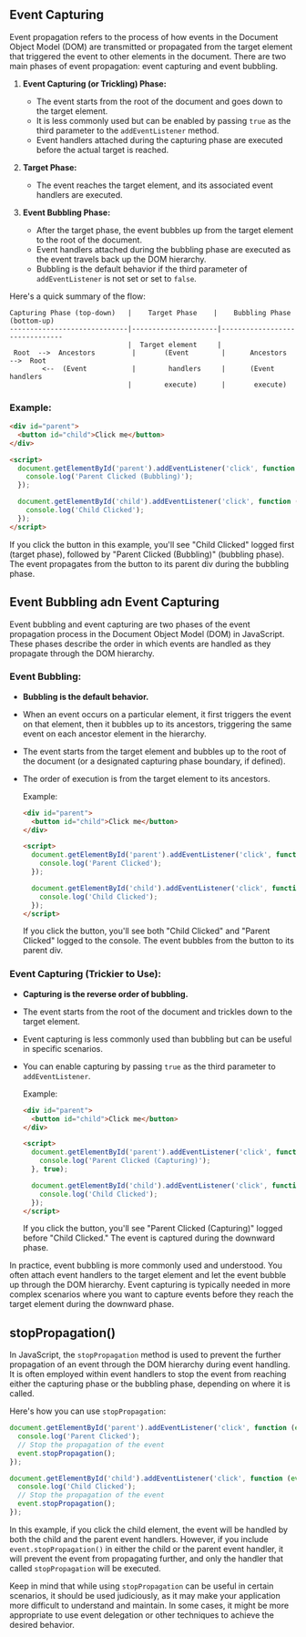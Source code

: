 ## Event Capturing

Event propagation refers to the process of how events in the Document Object Model (DOM) are transmitted or propagated from the target element that triggered the event to other elements in the document. There are two main phases of event propagation: event capturing and event bubbling.

1. **Event Capturing (or Trickling) Phase:**
   - The event starts from the root of the document and goes down to the target element.
   - It is less commonly used but can be enabled by passing `true` as the third parameter to the `addEventListener` method.
   - Event handlers attached during the capturing phase are executed before the actual target is reached.

2. **Target Phase:**
   - The event reaches the target element, and its associated event handlers are executed.

3. **Event Bubbling Phase:**
   - After the target phase, the event bubbles up from the target element to the root of the document.
   - Event handlers attached during the bubbling phase are executed as the event travels back up the DOM hierarchy.
   - Bubbling is the default behavior if the third parameter of `addEventListener` is not set or set to `false`.

Here's a quick summary of the flow:

```
Capturing Phase (top-down)   |    Target Phase    |    Bubbling Phase (bottom-up)
-----------------------------|---------------------|-------------------------------
                             |  Target element     | 
 Root  -->  Ancestors         |       (Event        |      Ancestors  -->  Root
        <--  (Event           |        handlers     |      (Event handlers
                             |        execute)      |       execute)
```

### Example:

```html
<div id="parent">
  <button id="child">Click me</button>
</div>

<script>
  document.getElementById('parent').addEventListener('click', function () {
    console.log('Parent Clicked (Bubbling)');
  });

  document.getElementById('child').addEventListener('click', function () {
    console.log('Child Clicked');
  });
</script>
```

If you click the button in this example, you'll see "Child Clicked" logged first (target phase), followed by "Parent Clicked (Bubbling)" (bubbling phase). The event propagates from the button to its parent div during the bubbling phase.


## Event Bubbling adn Event Capturing

Event bubbling and event capturing are two phases of the event propagation process in the Document Object Model (DOM) in JavaScript. These phases describe the order in which events are handled as they propagate through the DOM hierarchy.

### Event Bubbling:
- **Bubbling is the default behavior.**
- When an event occurs on a particular element, it first triggers the event on that element, then it bubbles up to its ancestors, triggering the same event on each ancestor element in the hierarchy.
- The event starts from the target element and bubbles up to the root of the document (or a designated capturing phase boundary, if defined).
- The order of execution is from the target element to its ancestors.

  Example:
  ```html
  <div id="parent">
    <button id="child">Click me</button>
  </div>

  <script>
    document.getElementById('parent').addEventListener('click', function () {
      console.log('Parent Clicked');
    });

    document.getElementById('child').addEventListener('click', function () {
      console.log('Child Clicked');
    });
  </script>
  ```
  If you click the button, you'll see both "Child Clicked" and "Parent Clicked" logged to the console. The event bubbles from the button to its parent div.

### Event Capturing (Trickier to Use):
- **Capturing is the reverse order of bubbling.**
- The event starts from the root of the document and trickles down to the target element.
- Event capturing is less commonly used than bubbling but can be useful in specific scenarios.
- You can enable capturing by passing `true` as the third parameter to `addEventListener`.

  Example:
  ```html
  <div id="parent">
    <button id="child">Click me</button>
  </div>

  <script>
    document.getElementById('parent').addEventListener('click', function () {
      console.log('Parent Clicked (Capturing)');
    }, true);

    document.getElementById('child').addEventListener('click', function () {
      console.log('Child Clicked');
    });
  </script>
  ```
  If you click the button, you'll see "Parent Clicked (Capturing)" logged before "Child Clicked." The event is captured during the downward phase.

In practice, event bubbling is more commonly used and understood. You often attach event handlers to the target element and let the event bubble up through the DOM hierarchy. Event capturing is typically needed in more complex scenarios where you want to capture events before they reach the target element during the downward phase.


## stopPropagation()

In JavaScript, the `stopPropagation` method is used to prevent the further propagation of an event through the DOM hierarchy during event handling. It is often employed within event handlers to stop the event from reaching either the capturing phase or the bubbling phase, depending on where it is called.

Here's how you can use `stopPropagation`:

```javascript
document.getElementById('parent').addEventListener('click', function (event) {
  console.log('Parent Clicked');
  // Stop the propagation of the event
  event.stopPropagation();
});

document.getElementById('child').addEventListener('click', function (event) {
  console.log('Child Clicked');
  // Stop the propagation of the event
  event.stopPropagation();
});
```

In this example, if you click the child element, the event will be handled by both the child and the parent event handlers. However, if you include `event.stopPropagation()` in either the child or the parent event handler, it will prevent the event from propagating further, and only the handler that called `stopPropagation` will be executed.

Keep in mind that while using `stopPropagation` can be useful in certain scenarios, it should be used judiciously, as it may make your application more difficult to understand and maintain. In some cases, it might be more appropriate to use event delegation or other techniques to achieve the desired behavior.


